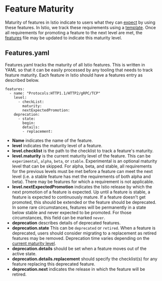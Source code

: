 # Feature Maturity

Maturity of features in Istio indicate to users what they can [expect](https://istio.io/latest/about/feature-stages/) by using these
features. In Istio, we track these requirements using a [template](features/feature_template.md). Once all
requirements for promoting a feature to the next level are met, the [features](features.yaml)
file may be updated to indicate this maturity level.

## Features.yaml

Features.yaml tracks the maturity of all Istio features. This is written
in YAML so that it can be easily processed by any tooling that needs to
track feature maturity. Each feature in Istio should have a features
entry as described below.

```
features:
  - name: "Protocols:HTTP1.1/HTTP2/gRPC/TCP"
    level:
      - checkList: 
        maturity:
        nextExpectedPromotion:
	deprecation:
      - state:
        begin:
        details:
		- replacement: 
```

* **Name** indicates the name of the feature.
* **level** indicates the maturity level of a feature.
* **level.checklist** is the path to the checklist to track a feature's maturity.
* **level.maturity** is the current maturity level of the feature. This can be `experimental`, `alpha`, `beta`, or `stable`. Experimental is an optional maturity level that can be skipped. For alpha, beta, and stable, all requirements for the previous levels must be met before a feature can meet the next level (i.e. a stable feature has met the requirements of both alpha and beta). There may be features for which a requirement is not applicable.
* **level.nextExpectedPromotion** indicates the Istio release by which the next promotion of a feature is expected. Up until a feature is stable, a feature is expected to continuously mature. If a feature doesn't get promoted, this should be extended or the feature should be deprecated.  In some rare circumstances, features will be permanently in a state below stable and never expected to be promoted. For those circumstances, this field can be marked `never`.
* **deprecation** describes details of deprecated features. 
* **deprecation.state** This can be `deprecated` or `retired`. When a feature is deprecated, users should consider migrating to a replacement as retired features may be removed. Deprecation time varies depending on the [current maturity level](https://istio.io/latest/about/feature-stages/).
* **deprecation.details** should be set when a feature moves out of the active state.
* **deprecation.details.replacement** should specify the checklist(s) for any
	feature replacing this deprecated feature. 
* **deprecation.next** indicates the release in which the feature will be retired. 
